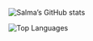 <!-- GitHub Stats Card -->
![Salma’s GitHub stats](https://github-readme-stats.vercel.app/api?username=salma-baig&show_icons=true&theme=radical)

<!-- Top Languages Card -->
![Top Languages](https://github-readme-stats.vercel.app/api/top-langs/?username=salma-baig&layout=compact&theme=radical)
